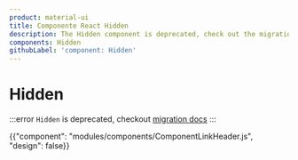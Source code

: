 ```yaml
---
product: material-ui
title: Componente React Hidden
description: The Hidden component is deprecated, check out the migration guide for more details.
components: Hidden
githubLabel: 'component: Hidden'
---
```


# Hidden

:::error `Hidden` is deprecated, checkout [migration docs](/material-ui/guides/migration-v4/#hidden) :::

<p class="description"></p>

{{"component": "modules/components/ComponentLinkHeader.js", "design": false}}
